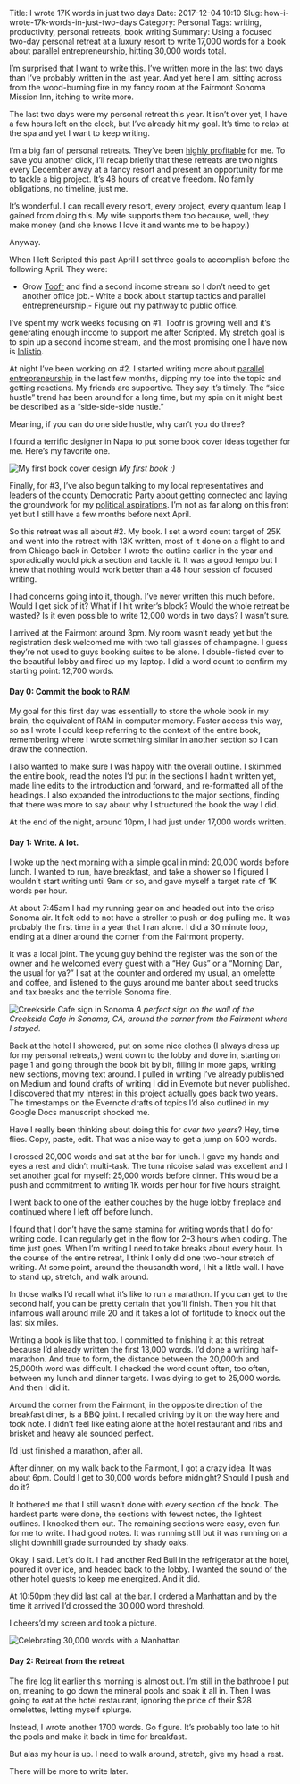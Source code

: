 Title: I wrote 17K words in just two days
Date: 2017-12-04 10:10
Slug: how-i-wrote-17k-words-in-just-two-days
Category: Personal
Tags: writing, productivity, personal retreats, book writing
Summary: Using a focused two-day personal retreat at a luxury resort to write 17,000 words for a book about parallel entrepreneurship, hitting 30,000 words total.

I’m surprised that I want to write this. I’ve written more in the last two days than I’ve probably written in the last year. And yet here I am, sitting across from the wood-burning fire in my fancy room at the Fairmont Sonoma Mission Inn, itching to write more.

The last two days were my personal retreat this year. It isn’t over yet, I have a few hours left on the clock, but I’ve already hit my goal. It’s time to relax at the spa and yet I want to keep writing.

I’m a big fan of personal retreats. They’ve been [highly profitable](https://medium.com/@rbucks/how-i-made-a-5-000-return-on-a-fancy-2-day-vacation-21b9100d3fb5) for me. To save you another click, I’ll recap briefly that these retreats are two nights every December away at a fancy resort and present an opportunity for me to tackle a big project. It’s 48 hours of creative freedom. No family obligations, no timeline, just me.

It’s wonderful. I can recall every resort, every project, every quantum leap I gained from doing this. My wife supports them too because, well, they make money (and she knows I love it and wants me to be happy.)

Anyway.

When I left Scripted this past April I set three goals to accomplish before the following April. They were:

- Grow [Toofr](https://www.toofr.com) and find a second income stream so I don’t need to get another office job.- Write a book about startup tactics and parallel entrepreneurship.- Figure out my pathway to public office.

I’ve spent my work weeks focusing on #1. Toofr is growing well and it’s generating enough income to support me after Scripted. My stretch goal is to spin up a second income stream, and the most promising one I have now is [Inlistio](https://www.inlistio.com).

At night I’ve been working on #2. I started writing more about [parallel entrepreneurship](https://medium.com/@rbucks/parallel-entrepreneurship-defined-34b2a1cca624) in the last few months, dipping my toe into the topic and getting reactions. My friends are supportive. They say it’s timely. The “side hustle” trend has been around for a long time, but my spin on it might best be described as a “side-side-side hustle.”

Meaning, if you can do one side hustle, why can’t you do three?

I found a terrific designer in Napa to put some book cover ideas together for me. Here’s my favorite one.

![My first book cover design]({static}/images/9006b-1wixihktb2-jkfzda9ftmtq.png)
*My first book :)*

Finally, for #3, I’ve also begun talking to my local representatives and leaders of the county Democratic Party about getting connected and laying the groundwork for my [political aspirations](https://medium.com/@rbucks/open-the-gate-11bf4afa6cf3). I’m not as far along on this front yet but I still have a few months before next April.

So this retreat was all about #2. My book. I set a word count target of 25K and went into the retreat with 13K written, most of it done on a flight to and from Chicago back in October. I wrote the outline earlier in the year and sporadically would pick a section and tackle it. It was a good tempo but I knew that nothing would work better than a 48 hour session of focused writing.

I had concerns going into it, though. I’ve never written this much before. Would I get sick of it? What if I hit writer’s block? Would the whole retreat be wasted? Is it even possible to write 12,000 words in two days? I wasn’t sure.

I arrived at the Fairmont around 3pm. My room wasn’t ready yet but the registration desk welcomed me with two tall glasses of champagne. I guess they’re not used to guys booking suites to be alone. I double-fisted over to the beautiful lobby and fired up my laptop. I did a word count to confirm my starting point: 12,700 words.

#### Day 0: Commit the book to RAM

My goal for this first day was essentially to store the whole book in my brain, the equivalent of RAM in computer memory. Faster access this way, so as I wrote I could keep referring to the context of the entire book, remembering where I wrote something similar in another section so I can draw the connection.

I also wanted to make sure I was happy with the overall outline. I skimmed the entire book, read the notes I’d put in the sections I hadn’t written yet, made line edits to the introduction and forward, and re-formatted all of the headings. I also expanded the introductions to the major sections, finding that there was more to say about why I structured the book the way I did.

At the end of the night, around 10pm, I had just under 17,000 words written.

#### Day 1: Write. A lot.

I woke up the next morning with a simple goal in mind: 20,000 words before lunch. I wanted to run, have breakfast, and take a shower so I figured I wouldn’t start writing until 9am or so, and gave myself a target rate of 1K words per hour.

At about 7:45am I had my running gear on and headed out into the crisp Sonoma air. It felt odd to not have a stroller to push or dog pulling me. It was probably the first time in a year that I ran alone. I did a 30 minute loop, ending at a diner around the corner from the Fairmont property.

It was a local joint. The young guy behind the register was the son of the owner and he welcomed every guest with a “Hey Gus” or a “Morning Dan, the usual for ya?” I sat at the counter and ordered my usual, an omelette and coffee, and listened to the guys around me banter about seed trucks and tax breaks and the terrible Sonoma fire.

![Creekside Cafe sign in Sonoma]({static}/images/d22f7-1w0t3nn4kwgtnlxbbkyhazg.jpeg)
*A perfect sign on the wall of the Creekside Cafe in Sonoma, CA, around the corner from the Fairmont where I stayed.*

Back at the hotel I showered, put on some nice clothes (I always dress up for my personal retreats,) went down to the lobby and dove in, starting on page 1 and going through the book bit by bit, filling in more gaps, writing new sections, moving text around. I pulled in writing I’ve already published on Medium and found drafts of writing I did in Evernote but never published. I discovered that my interest in this project actually goes back two years. The timestamps on the Evernote drafts of topics I’d also outlined in my Google Docs manuscript shocked me.

Have I really been thinking about doing this for *over two years*? Hey, time flies. Copy, paste, edit. That was a nice way to get a jump on 500 words.

I crossed 20,000 words and sat at the bar for lunch. I gave my hands and eyes a rest and didn’t multi-task. The tuna nicoise salad was excellent and I set another goal for myself: 25,000 words before dinner. This would be a push and commitment to writing 1K words per hour for five hours straight.

I went back to one of the leather couches by the huge lobby fireplace and continued where I left off before lunch.

I found that I don’t have the same stamina for writing words that I do for writing code. I can regularly get in the flow for 2–3 hours when coding. The time just goes. When I’m writing I need to take breaks about every hour. In the course of the entire retreat, I think I only did one two-hour stretch of writing. At some point, around the thousandth word, I hit a little wall. I have to stand up, stretch, and walk around.

In those walks I’d recall what it’s like to run a marathon. If you can get to the second half, you can be pretty certain that you’ll finish. Then you hit that infamous wall around mile 20 and it takes a lot of fortitude to knock out the last six miles.

Writing a book is like that too. I committed to finishing it at this retreat because I’d already written the first 13,000 words. I’d done a writing half-marathon. And true to form, the distance between the 20,000th and 25,000th word was difficult. I checked the word count often, too often, between my lunch and dinner targets. I was dying to get to 25,000 words. And then I did it.

Around the corner from the Fairmont, in the opposite direction of the breakfast diner, is a BBQ joint. I recalled driving by it on the way here and took note. I didn’t feel like eating alone at the hotel restaurant and ribs and brisket and heavy ale sounded perfect.

I’d just finished a marathon, after all.

After dinner, on my walk back to the Fairmont, I got a crazy idea. It was about 6pm. Could I get to 30,000 words before midnight? Should I push and do it?

It bothered me that I still wasn’t done with every section of the book. The hardest parts were done, the sections with fewest notes, the lightest outlines. I knocked them out. The remaining sections were easy, even fun for me to write. I had good notes. It was running still but it was running on a slight downhill grade surrounded by shady oaks.

Okay, I said. Let’s do it. I had another Red Bull in the refrigerator at the hotel, poured it over ice, and headed back to the lobby. I wanted the sound of the other hotel guests to keep me energized. And it did.

At 10:50pm they did last call at the bar. I ordered a Manhattan and by the time it arrived I’d crossed the 30,000 word threshold.

I cheers’d my screen and took a picture.

![Celebrating 30,000 words with a Manhattan]({static}/images/f1b51-1r6kq9ymy8_kogwoh68ompg.jpeg)

#### Day 2: Retreat from the retreat

The fire log lit earlier this morning is almost out. I’m still in the bathrobe I put on, meaning to go down the mineral pools and soak it all in. Then I was going to eat at the hotel restaurant, ignoring the price of their $28 omelettes, letting myself splurge.

Instead, I wrote another 1700 words. Go figure. It’s probably too late to hit the pools and make it back in time for breakfast.

But alas my hour is up. I need to walk around, stretch, give my head a rest.

There will be more to write later.